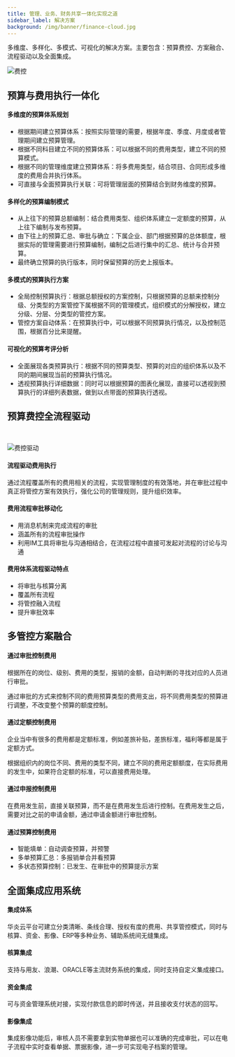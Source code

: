 ```yaml
---
title: 管理、业务、财务共享一体化实现之道
sidebar_label: 解决方案
background: /img/banner/finance-cloud.jpg
---
```


多维度、多样化、多模式、可视化的解决方案。主要包含：预算费控、方案融合、流程驱动以及全面集成。

![费控](/assets/mac_mobile_list.png)

## 预算与费用执行一体化

#### 多维度的预算体系规划

- 根据期间建立预算体系：按照实际管理的需要，根据年度、季度、月度或者管理期间建立预算管理。
- 根据不同科目建立不同的预算体系：可以根据不同的费用类型，建立不同的预算模式。
- 根据不同的管理维度建立预算体系：将多费用类型，结合项目、合同形成多维度的费用合并执行体系。
- 可直接与全面预算执行关联：可将管理层面的预算结合到财务维度的预算。

#### 多样化的预算编制模式

- 从上往下的预算总额编制：结合费用类型、组织体系建立一定额度的预算，从上往下编制与发布预算。
- 由下往上的预算汇总、审批与确立：下属企业、部门根据预算的总体额度，根据实际的管理需要进行预算编制，编制之后进行集中的汇总、统计与合并预算。
- 最终确立预算的执行版本，同时保留预算的历史上报版本。

#### 多模式的预算执行方案

- 全局控制预算执行：根据总额授权的方案控制，只根据预算的总额来控制分级、分类型的方案管控下属根据不同的管理模式，组织模式的分解授权，建立分级、分层、分类型的管控方案。
- 管控方案自动体系：在预算执行中，可以根据不同预算执行情况，以及控制范围，根据百分比来提醒。

#### 可视化的预算考评分析

- 全面展现各类预算执行：根据不同的预算类型、预算的对应的组织体系以及不同的期间展现当前的预算执行情况。
- 透视预算执行详细数据：同时可以根据预算的图表化展现，直接可以透视到预算执行的详细列表数据，做到以点带面的预算执行透视。

## 预算费控全流程驱动

<br/>

![费控驱动](/assets/workflow/flowchart.png)

#### 流程驱动费用执行
通过流程覆盖所有的费用相关的流程，实现管理制度的有效落地，并在审批过程中真正将管控方案有效执行，强化公司的管理规则，提升组织效率。

#### 费用流程审批移动化
- 用消息机制来完成流程的审批
- 涵盖所有的流程审批操作
- 利用IM工具将审批与沟通相结合，在流程过程中直接可发起对流程的讨论与沟通


#### 费用体系流程驱动特点

- 将审批与核算分离
- 覆盖所有流程
- 将管控融入流程
- 提升审批效率

## 多管控方案融合

#### 通过审批控制费用
根据所在的岗位、级别、费用的类型，报销的金额，自动判断的寻找对应的人员进行审批。

通过审批的方式来控制不同的费用预算类型的费用支出，将不同费用类型的预算进行调整，不改变整个预算的额度控制。

#### 通过定额控制费用
企业当中有很多的费用都是定额标准，例如差旅补贴，差旅标准，福利等都是属于定额方式。

根据组织内的岗位不同、费用的类型不同，建立不同的费用定额额度，在实际费用的发生中，如果符合定额的标准，可以直接费用处理。

#### 通过申报控制费用
在费用发生前，直接关联预算，而不是在费用发生后进行控制。在费用发生之后，需要对比之前的申请金额，通过申请金额进行审批控制。

#### 通过预算控制费用
- 智能填单：自动调查预算，并预警
- 多单预算汇总：多报销单合并看预算
- 多状态预算控制：已发生、在审批中的预算提示方案

## 全面集成应用系统

#### 集成体系
华炎云平台可建立分类清晰、条线合理、授权有度的费用、共享管控模式，同时与核算、资金、影像、ERP等多种业务、辅助系统间无缝集成。

#### 核算集成
支持与用友、浪潮、ORACLE等主流财务系统的集成，同时支持自定义集成接口。

#### 资金集成
可与资金管理系统对接，实现付款信息的即时传送，并且接收支付状态的回写。

#### 影像集成
集成影像功能后，审核人员不需要拿到实物单据也可以准确的完成审批，可以在电子流程中实时查看单据、票据影像，进一步可实现电子档案的管理。
